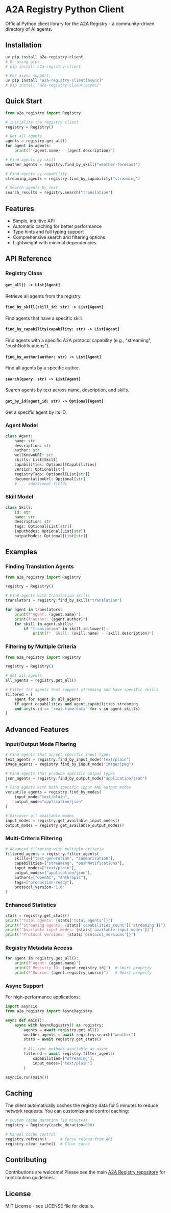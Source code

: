# A2A Registry Python Client

Official Python client library for the A2A Registry - a community-driven directory of AI agents.

## Installation

```bash
uv pip install a2a-registry-client
# Or using pip:
# pip install a2a-registry-client

# For async support:
uv pip install "a2a-registry-client[async]"
# pip install "a2a-registry-client[async]"
```

## Quick Start

```python
from a2a_registry import Registry

# Initialize the registry client
registry = Registry()

# Get all agents
agents = registry.get_all()
for agent in agents:
    print(f"{agent.name} - {agent.description}")

# Find agents by skill
weather_agents = registry.find_by_skill("weather-forecast")

# Find agents by capability
streaming_agents = registry.find_by_capability("streaming")

# Search agents by text
search_results = registry.search("translation")
```

## Features

- Simple, intuitive API
- Automatic caching for better performance
- Type hints and full typing support
- Comprehensive search and filtering options
- Lightweight with minimal dependencies

## API Reference

### Registry Class

#### `get_all() -> List[Agent]`
Retrieve all agents from the registry.

#### `find_by_skill(skill_id: str) -> List[Agent]`
Find agents that have a specific skill.

#### `find_by_capability(capability: str) -> List[Agent]`
Find agents with a specific A2A protocol capability (e.g., "streaming", "pushNotifications").

#### `find_by_author(author: str) -> List[Agent]`
Find all agents by a specific author.

#### `search(query: str) -> List[Agent]`
Search agents by text across name, description, and skills.

#### `get_by_id(agent_id: str) -> Optional[Agent]`
Get a specific agent by its ID.

### Agent Model

```python
class Agent:
    name: str
    description: str
    author: str
    wellKnownURI: str
    skills: List[Skill]
    capabilities: Optional[Capabilities]
    version: Optional[str]
    registryTags: Optional[List[str]]
    documentationUrl: Optional[str]
    # ... additional fields
```

### Skill Model

```python
class Skill:
    id: str
    name: str
    description: str
    tags: Optional[List[str]]
    inputModes: Optional[List[str]]
    outputModes: Optional[List[str]]
```

## Examples

### Finding Translation Agents

```python
from a2a_registry import Registry

registry = Registry()

# Find agents with translation skills
translators = registry.find_by_skill("translation")

for agent in translators:
    print(f"Agent: {agent.name}")
    print(f"Author: {agent.author}")
    for skill in agent.skills:
        if "translation" in skill.id.lower():
            print(f"  Skill: {skill.name} - {skill.description}")
```

### Filtering by Multiple Criteria

```python
from a2a_registry import Registry

registry = Registry()

# Get all agents
all_agents = registry.get_all()

# Filter for agents that support streaming and have specific skills
filtered = [
    agent for agent in all_agents
    if agent.capabilities and agent.capabilities.streaming
    and any(s.id == "real-time-data" for s in agent.skills)
]
```

## Advanced Features

### Input/Output Mode Filtering

```python
# Find agents that accept specific input types
text_agents = registry.find_by_input_mode("text/plain")
image_agents = registry.find_by_input_mode("image/jpeg")

# Find agents that produce specific output types
json_agents = registry.find_by_output_mode("application/json")

# Find agents with both specific input AND output modes
versatile_agents = registry.find_by_modes(
    input_mode="text/plain",
    output_mode="application/json"
)

# Discover all available modes
input_modes = registry.get_available_input_modes()
output_modes = registry.get_available_output_modes()
```

### Multi-Criteria Filtering

```python
# Advanced filtering with multiple criteria
filtered_agents = registry.filter_agents(
    skills=["text-generation", "summarization"],
    capabilities=["streaming", "pushNotifications"],
    input_modes=["text/plain"],
    output_modes=["application/json"],
    authors=["OpenAI", "Anthropic"],
    tags=["production-ready"],
    protocol_version="1.0"
)
```

### Enhanced Statistics

```python
stats = registry.get_stats()
print(f"Total agents: {stats['total_agents']}")
print(f"Streaming agents: {stats['capabilities_count']['streaming']}")
print(f"Available input modes: {stats['available_input_modes']}")
print(f"Protocol versions: {stats['protocol_versions']}")
```

### Registry Metadata Access

```python
for agent in registry.get_all():
    print(f"Agent: {agent.name}")
    print(f"Registry ID: {agent.registry_id}")  # Smart property
    print(f"Source: {agent.registry_source}")   # Smart property
```

### Async Support

For high-performance applications:

```python
import asyncio
from a2a_registry import AsyncRegistry

async def main():
    async with AsyncRegistry() as registry:
        agents = await registry.get_all()
        weather_agents = await registry.search("weather")
        stats = await registry.get_stats()
        
        # All sync methods available as async
        filtered = await registry.filter_agents(
            capabilities=["streaming"],
            input_modes=["text/plain"]
        )

asyncio.run(main())
```

## Caching

The client automatically caches the registry data for 5 minutes to reduce network requests. You can customize and control caching:

```python
# Custom cache duration (10 minutes)
registry = Registry(cache_duration=600)

# Manual cache control
registry.refresh()      # Force reload from API
registry.clear_cache()  # Clear cache
```

## Contributing

Contributions are welcome! Please see the main [A2A Registry repository](https://github.com/prassanna-ravishankar/a2a-registry) for contribution guidelines.

## License

MIT License - see LICENSE file for details.